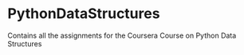# PythonDataStructures

Contains all the assignments for the Coursera Course on Python Data Structures

